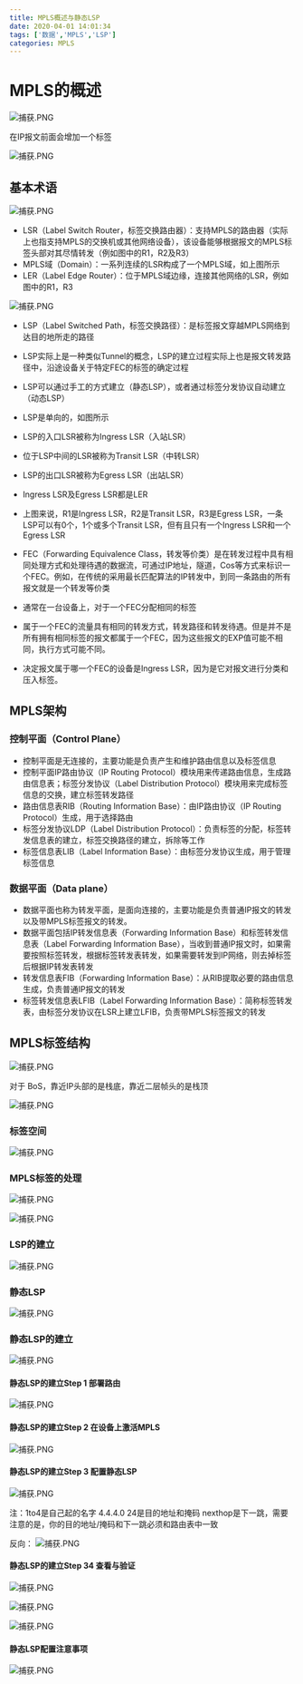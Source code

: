 ```yaml
---
title: MPLS概述与静态LSP
date: 2020-04-01 14:01:34
tags: ['数据','MPLS','LSP']
categories: MPLS
---
```


# MPLS的概述

![捕获.PNG](http://ww1.sinaimg.cn/large/006eDJDNly1gde8kaupm0j30nj0c5dje.jpg)

在IP报文前面会增加一个标签


![捕获.PNG](http://ww1.sinaimg.cn/large/006eDJDNly1gde8mfirq5j30n50cpn2w.jpg)



## 基本术语

![捕获.PNG](http://ww1.sinaimg.cn/large/006eDJDNly1gde8pnqnyjj30mj07ijtj.jpg)

* LSR（Label Switch Router，标签交换路由器）：支持MPLS的路由器（实际上也指支持MPLS的交换机或其他网络设备），该设备能够根据报文的MPLS标签头部对其尽情转发（例如图中的R1，R2及R3）
* MPLS域（Domain）：一系列连续的LSR构成了一个MPLS域，如上图所示
* LER（Label Edge Router）：位于MPLS域边缘，连接其他网络的LSR，例如图中的R1，R3

![捕获.PNG](http://ww1.sinaimg.cn/large/006eDJDNly1gde8vdorowj30ja06e0ue.jpg)

* LSP（Label Switched Path，标签交换路径）：是标签报文穿越MPLS网络到达目的地所走的路径
* LSP实际上是一种类似Tunnel的概念，LSP的建立过程实际上也是报文转发路径中，沿途设备关于特定FEC的标签的确定过程
* LSP可以通过手工的方式建立（静态LSP），或者通过标签分发协议自动建立（动态LSP）
* LSP是单向的，如图所示


* LSP的入口LSR被称为Ingress LSR（入站LSR）
* 位于LSP中间的LSR被称为Transit LSR（中转LSR）
* LSP的出口LSR被称为Egress LSR（出站LSR）
* Ingress LSR及Egress LSR都是LER
* 上图来说，R1是Ingress LSR，R2是Transit LSR，R3是Egress LSR，一条LSP可以有0个，1个或多个Transit LSR，但有且只有一个Ingress LSR和一个Egress LSR

* FEC（Forwarding Equivalence Class，转发等价类）是在转发过程中具有相同处理方式和处理待遇的数据流，可通过IP地址，隧道，Cos等方式来标识一个FEC。例如，在传统的采用最长匹配算法的IP转发中，到同一条路由的所有报文就是一个转发等价类
* 通常在一台设备上，对于一个FEC分配相同的标签
* 属于一个FEC的流量具有相同的转发方式，转发路径和转发待遇。但是并不是所有拥有相同标签的报文都属于一个FEC，因为这些报文的EXP值可能不相同，执行方式可能不同。
* 决定报文属于哪一个FEC的设备是Ingress LSR，因为是它对报文进行分类和压入标签。

## MPLS架构
### 控制平面（Control Plane）
* 控制平面是无连接的，主要功能是负责产生和维护路由信息以及标签信息
* 控制平面IP路由协议（IP Routing Protocol）模块用来传递路由信息，生成路由信息表；标签分发协议（Label Distribution Protocol）模块用来完成标签信息的交换，建立标签转发路径
* 路由信息表RIB（Routing Information Base）：由IP路由协议（IP Routing Protocol）生成，用于选择路由
* 标签分发协议LDP（Label Distribution Protocol）：负责标签的分配，标签转发信息表的建立，标签交换路径的建立，拆除等工作
* 标签信息表LIB（Label Information Base）：由标签分发协议生成，用于管理标签信息

### 数据平面（Data plane）
* 数据平面也称为转发平面，是面向连接的，主要功能是负责普通IP报文的转发以及带MPLS标签报文的转发。
* 数据平面包括IP转发信息表（Forwarding Information Base）和标签转发信息表（Label Forwarding Information Base），当收到普通IP报文时，如果需要按照标签转发，根据标签转发表转发，如果需要转发到IP网络，则去掉标签后根据IP转发表转发
* 转发信息表FIB（Forwarding Information Base）：从RIB提取必要的路由信息生成，负责普通IP报文的转发
* 标签转发信息表LFIB（Label Forwarding Information Base）：简称标签转发表，由标签分发协议在LSR上建立LFIB，负责带MPLS标签报文的转发

## MPLS标签结构

![捕获.PNG](http://ww1.sinaimg.cn/large/006eDJDNly1gdeaygxyxbj30mk0ca41x.jpg)

对于 BoS，靠近IP头部的是栈底，靠近二层帧头的是栈顶

![捕获.PNG](http://ww1.sinaimg.cn/large/006eDJDNly1gdebdexmbyj30m10bawhz.jpg)

### 标签空间

![捕获.PNG](http://ww1.sinaimg.cn/large/006eDJDNly1gdebgdyzrwj30pa0cugqo.jpg)

### MPLS标签的处理

![捕获.PNG](http://ww1.sinaimg.cn/large/006eDJDNly1gdebi65455j30oq0akn1e.jpg)

![捕获.PNG](http://ww1.sinaimg.cn/large/006eDJDNly1gdebiq2700j30mh0cbwh9.jpg)

### LSP的建立
![捕获.PNG](http://ww1.sinaimg.cn/large/006eDJDNly1gdebkcuu4fj30o10d00yb.jpg)

### 静态LSP

![捕获.PNG](http://ww1.sinaimg.cn/large/006eDJDNly1gdebqcc3baj30nz06z419.jpg)


### 静态LSP的建立

![捕获.PNG](http://ww1.sinaimg.cn/large/006eDJDNly1gdebs6pjz4j30nu0cowjx.jpg)



#### 静态LSP的建立Step 1 部署路由
![捕获.PNG](http://ww1.sinaimg.cn/large/006eDJDNly1gdebud5ssuj30o40bg78e.jpg)

#### 静态LSP的建立Step 2  在设备上激活MPLS
![捕获.PNG](http://ww1.sinaimg.cn/large/006eDJDNly1gdebxwnxsej30m70bsjwb.jpg)

#### 静态LSP的建立Step 3  配置静态LSP

![捕获.PNG](http://ww1.sinaimg.cn/large/006eDJDNly1gdec0515pmj30nz0cojvd.jpg)

注：1to4是自己起的名字 4.4.4.0 24是目的地址和掩码 nexthop是下一跳，需要注意的是，你的目的地址/掩码和下一跳必须和路由表中一致


反向： 
![捕获.PNG](http://ww1.sinaimg.cn/large/006eDJDNly1gdec3kn42vj30o60cqjvd.jpg)

#### 静态LSP的建立Step 34  查看与验证

![捕获.PNG](http://ww1.sinaimg.cn/large/006eDJDNly1gdec4wuzcxj30nv0c8q7c.jpg)

![捕获.PNG](http://ww1.sinaimg.cn/large/006eDJDNly1gdec67fdc2j30nx0cqn1c.jpg)

![捕获.PNG](http://ww1.sinaimg.cn/large/006eDJDNly1gdec6ur9foj30ne0cidjl.jpg)


#### 静态LSP配置注意事项

![捕获.PNG](http://ww1.sinaimg.cn/large/006eDJDNly1gdec7ej06zj30me0chgp5.jpg)



